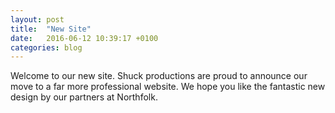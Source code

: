 ```yaml
---
layout: post
title:  "New Site"
date:   2016-06-12 10:39:17 +0100
categories: blog
---
```


Welcome to our new site. Shuck productions are proud to announce our move to a far more professional website. We hope you like the fantastic new design by our partners at Northfolk. 